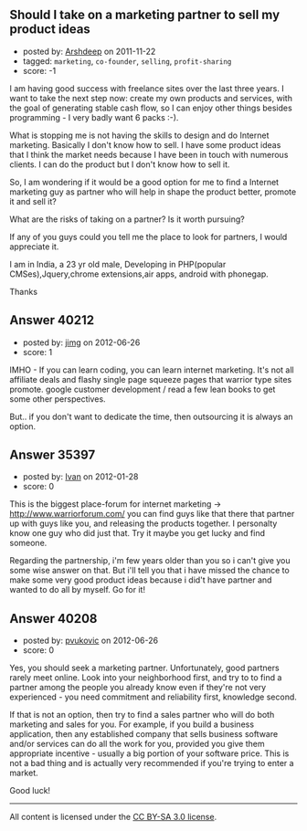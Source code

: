 ## Should I take on a marketing partner to sell my product ideas

- posted by: [Arshdeep](https://stackexchange.com/users/-1/14252-arshdeep) on 2011-11-22
- tagged: `marketing`, `co-founder`, `selling`, `profit-sharing`
- score: -1

I am having good success with freelance sites over the last three years. I want to take the next step now: create my own products and services, with the goal of generating stable cash flow, so I can enjoy other things besides programming - I very badly want 6 packs :-).

What is stopping me is not having the skills to design and do Internet marketing. Basically I don't know how to sell. I have some product ideas that I think the market needs because I have been in touch with numerous clients. I can do the product but I don't know how to sell it.

So, I am wondering if it would be a good option for me to find a Internet marketing guy as partner who will help in shape the product better, promote it and sell it? 

What are the risks of taking on a partner? Is it worth pursuing? 

If any of you guys could you tell me the place to look for partners, I would appreciate it.

I am in India, a 23 yr old male, Developing in PHP(popular CMSes),Jquery,chrome extensions,air apps, android with phonegap.

Thanks





## Answer 40212

- posted by: [jimg](https://stackexchange.com/users/-1/2380-jimg) on 2012-06-26
- score: 1

IMHO - If you can learn coding, you can learn internet marketing. It's not all affiliate deals and flashy single page squeeze pages that warrior type sites promote. google customer development / read a few lean books to get some other perspectives.  

But.. if you don't want to dedicate the time, then outsourcing it is always an option. 


## Answer 35397

- posted by: [Ivan](https://stackexchange.com/users/-1/16040-ivan) on 2012-01-28
- score: 0

This is the biggest place-forum for internet marketing -> http://www.warriorforum.com/ you can find guys like that there that partner up with guys like you, and releasing the products together. I personalty know one guy who did just that. Try it maybe you get lucky and find someone.

Regarding the partnership, i'm few years older than you so i can't give you some wise answer on that. But i'll tell you that i have missed the chance to make some very good product ideas because i did't have partner and wanted to do all by myself. 
Go for it! 


## Answer 40208

- posted by: [pvukovic](https://stackexchange.com/users/-1/11662-pvukovic) on 2012-06-26
- score: 0

Yes, you should seek a marketing partner. Unfortunately, good partners rarely meet online. Look into your neighborhood first, and try to to find a partner among the people you already know even if they're not very experienced - you need commitment and reliability first, knowledge second. 

If that is not an option, then try to find a sales partner who will do both marketing and sales for you. For example, if you build a business application, then any established company that sells business software and/or services can do all the work for you, provided you give them appropriate incentive - usually a big portion of your software price. This is not a bad thing and is actually very recommended if you're trying to enter a market.

Good luck!



---

All content is licensed under the [CC BY-SA 3.0 license](https://creativecommons.org/licenses/by-sa/3.0/).
